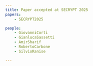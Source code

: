 ```yaml
---
title: Paper accepted at SECRYPT 2025
papers:
    - SECRYPT2025

people:
    - GiovanniCorti
    - GianlucaSassetti
    - AmirSharif
    - RobertoCarbone
    - SilvioRanise

---
```

